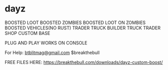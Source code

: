 # dayz
BOOSTED LOOT
BOOSTED ZOMBIES
BOOSTED LOOT ON ZOMBIES
BOOSTED VEHICLES(NO RUST)
TRADER TRUCK
BUILDER TRUCK
TRADER SHOP
CUSTOM BASE

PLUG AND PLAY
WORKS ON CONSOLE

For Help:
btblitmag@gmail.com
$breakthebull

FREE FILES HERE: https://breakthebull.com/downloads/dayz-custom-boost/
